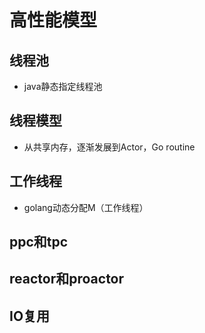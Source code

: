 # 高性能模型
## 线程池
* java静态指定线程池
## 线程模型
* 从共享内存，逐渐发展到Actor，Go routine
## 工作线程
* golang动态分配M（工作线程）
## ppc和tpc
## reactor和proactor
## IO复用

